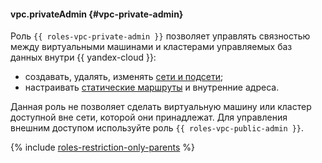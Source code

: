 #### vpc.privateAdmin {#vpc-private-admin}

Роль `{{ roles-vpc-private-admin }}` позволяет управлять связностью между виртуальными машинами и кластерами управляемых баз данных внутри {{ yandex-cloud }}:
- создавать, удалять, изменять [сети и подсети](../vpc/concepts/network.md);
- настраивать [статические маршруты](../vpc/concepts/static-routes.md) и внутренние адреса.

Данная роль не позволяет сделать виртуальную машину или кластер доступной вне сети, которой они принадлежат. Для управления внешним доступом используйте роль `{{ roles-vpc-public-admin }}`.

{% include [roles-restriction-only-parents](iam/roles-restriction-only-parents.md) %}
